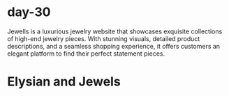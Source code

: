 # day-30
 Jewells is a luxurious jewelry website that showcases exquisite collections of high-end jewelry pieces. With stunning visuals, detailed product descriptions, and a seamless shopping experience, it offers customers an elegant platform to find their perfect statement pieces.
# Elysian and Jewels

